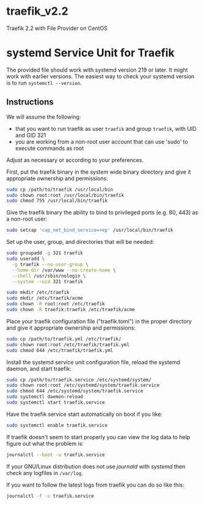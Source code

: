 # traefik_v2.2
Traefik 2.2 with File Provider on CentOS

# systemd Service Unit for Traefik

The provided file should work with systemd version 219 or later. It might work with earlier versions.
The easiest way to check your systemd version is to run `systemctl --version`.

## Instructions

We will assume the following:

* that you want to run traefik as user `traefik` and group `traefik`, with UID and GID 321
* you are working from a non-root user account that can use 'sudo' to execute commands as root

Adjust as necessary or according to your preferences.

First, put the traefik binary in the system wide binary directory and give it
appropriate ownership and permissions:

```bash
sudo cp /path/to/traefik /usr/local/bin
sudo chown root:root /usr/local/bin/traefik
sudo chmod 755 /usr/local/bin/traefik
```

Give the traefik binary the ability to bind to privileged ports (e.g. 80, 443) as a non-root user:

```bash
sudo setcap 'cap_net_bind_service=+ep' /usr/local/bin/traefik
```

Set up the user, group, and directories that will be needed:

```bash
sudo groupadd -g 321 traefik
sudo useradd \
  -g traefik --no-user-group \
  --home-dir /var/www --no-create-home \
  --shell /usr/sbin/nologin \
  --system --uid 321 traefik

sudo mkdir /etc/traefik
sudo mkdir /etc/traefik/acme
sudo chown -R root:root /etc/traefik
sudo chown -R traefik:traefik /etc/traefik/acme
```

Place your traefik configuration file ("traefik.toml") in the proper directory
and give it appropriate ownership and permissions:

```bash
sudo cp /path/to/traefik.yml /etc/traefik/
sudo chown root:root /etc/traefik/traefik.yml
sudo chmod 644 /etc/traefik/traefik.yml
```

Install the systemd service unit configuration file, reload the systemd daemon,
and start traefik:

```bash
sudo cp /path/to/traefik.service /etc/systemd/system/
sudo chown root:root /etc/systemd/system/traefik.service
sudo chmod 644 /etc/systemd/system/traefik.service
sudo systemctl daemon-reload
sudo systemctl start traefik.service
```

Have the traefik service start automatically on boot if you like:

```bash
sudo systemctl enable traefik.service
```

If traefik doesn't seem to start properly you can view the log data to help figure out what the problem is:

```bash
journalctl --boot -u traefik.service
```

If your GNU/Linux distribution does not use *journald* with *systemd* then check any logfiles in `/var/log`.

If you want to follow the latest logs from traefik you can do so like this:

```bash
journalctl -f -u traefik.service
```
